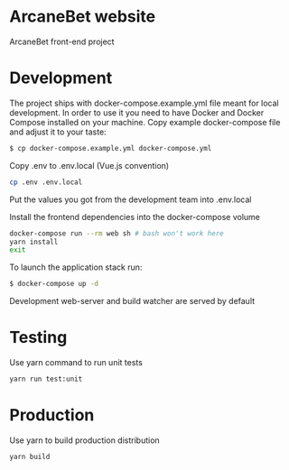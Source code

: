 ArcaneBet website
===========================

ArcaneBet front-end project

Development
======================

The project ships with docker-compose.example.yml file meant for local development. In order to use it you need to have Docker and Docker Compose installed on your machine.
Copy example docker-compose file and adjust it to your taste:
```bash
$ cp docker-compose.example.yml docker-compose.yml
```

Copy .env to .env.local (Vue.js convention)

```bash
cp .env .env.local
```

Put the values you got from the development team into .env.local

Install the frontend dependencies into the docker-compose volume
```bash
docker-compose run --rm web sh # bash won't work here
yarn install
exit
```

To launch the application stack run:
```bash
$ docker-compose up -d
```

Development web-server and build watcher are served by default

Testing
=========================
Use yarn command to run unit tests
```bash
yarn run test:unit
```

Production
===================
Use yarn to build production distribution
```bash
yarn build
```
